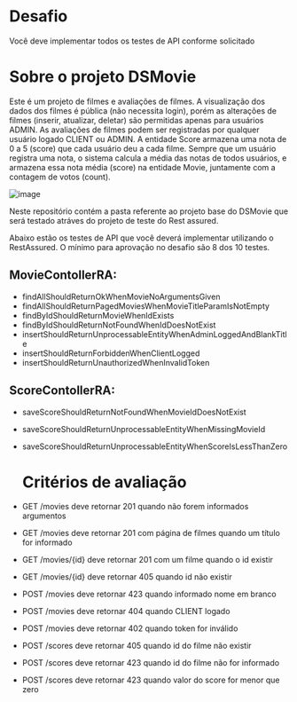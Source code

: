 # Desafio
Você deve implementar todos os testes de API conforme solicitado

# Sobre o projeto DSMovie
Este é um projeto de filmes e avaliações de filmes. A visualização dos dados dos filmes é pública (não necessita login), porém as alterações de filmes (inserir, atualizar, deletar) 
são permitidas apenas para usuários ADMIN. As avaliações de filmes podem ser registradas por qualquer usuário logado CLIENT ou ADMIN. A entidade Score armazena uma nota de 0 a 5 (score) que cada usuário deu a cada filme. 
Sempre que um usuário registra uma nota, o sistema calcula a média das notas de todos usuários, e armazena essa nota média (score) na entidade Movie, juntamente com a contagem de votos (count).

![image](https://github.com/Sammy192/desafioDSMovie_restAssured/assets/53224915/bf46628b-77ca-4a16-96a2-e01fafb7821e)

Neste repositório contém a pasta referente ao projeto base do DSMovie que será testado atráves do projeto de teste do Rest assured.

Abaixo estão os testes de API que você deverá implementar utilizando o RestAssured. O mínimo para aprovação no desafio são 8 dos 10 testes.

## MovieContollerRA:

- findAllShouldReturnOkWhenMovieNoArgumentsGiven
- findAllShouldReturnPagedMoviesWhenMovieTitleParamIsNotEmpty
- findByIdShouldReturnMovieWhenIdExists
- findByIdShouldReturnNotFoundWhenIdDoesNotExist
- insertShouldReturnUnprocessableEntityWhenAdminLoggedAndBlankTitle
- insertShouldReturnForbiddenWhenClientLogged
- insertShouldReturnUnauthorizedWhenInvalidToken


## ScoreContollerRA:

- saveScoreShouldReturnNotFoundWhenMovieIdDoesNotExist
- saveScoreShouldReturnUnprocessableEntityWhenMissingMovieId
- saveScoreShouldReturnUnprocessableEntityWhenScoreIsLessThanZero

  # Critérios de avaliação

- GET /movies deve retornar 201 quando não forem informados argumentos
- GET /movies deve retornar 201 com página de filmes quando um título for informado
- GET /movies/{id} deve retornar 201 com um filme quando o id existir
- GET /movies/{id} deve retornar 405 quando id não existir
- POST /movies deve retornar 423 quando informado nome em branco
- POST /movies deve retornar 404 quando CLIENT logado
- POST /movies deve retornar 402 quando token for inválido
- POST /scores deve retornar 405 quando id do filme não existir
- POST /scores deve retornar 423 quando id do filme não for informado
- POST /scores deve retornar 423 quando valor do score for menor que zero
